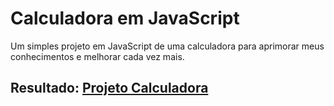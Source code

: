 # Calculadora em JavaScript
Um simples projeto em JavaScript de uma calculadora para aprimorar meus conhecimentos e melhorar cada vez mais.
## Resultado: [Projeto Calculadora](https://jhonatha-ruan.github.io/app-calculadora)
